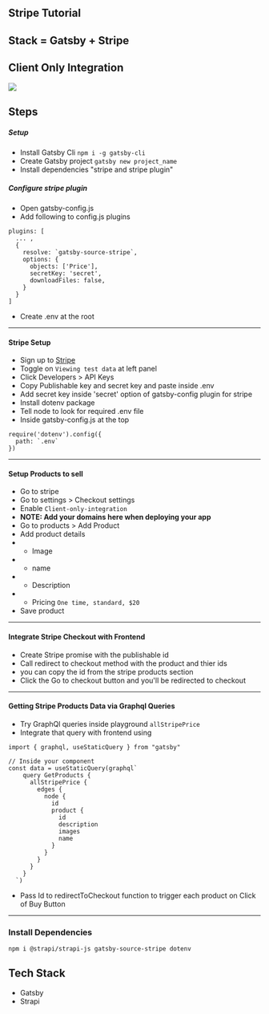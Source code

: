 ## Stripe Tutorial

## Stack = Gatsby + Stripe

## **Client Only Integration**

<img src='./home.png'>

## Steps

##### Setup

- Install Gatsby Cli `npm i -g gatsby-cli`
- Create Gatsby project `gatsby new project_name`
- Install dependencies "stripe and stripe plugin"

##### Configure stripe plugin

- Open gatsby-config.js
- Add following to config.js plugins

```
plugins: [
  ... ,
  {
    resolve: `gatsby-source-stripe`,
    options: {
      objects: ['Price'],
      secretKey: 'secret',
      downloadFiles: false,
    }
  }
]
```

- Create .env at the root

---

#### Stripe Setup

- Sign up to [Stripe](https://www.stripe.com/)
- Toggle on `Viewing test data` at left panel
- Click Developers > API Keys
- Copy Publishable key and secret key and paste inside .env
- Add secret key inside 'secret' option of gatsby-config plugin for stripe
- Install dotenv package
- Tell node to look for required .env file
- Inside gatsby-config.js at the top

```
require('dotenv').config({
  path: `.env`
})
```

---

#### Setup Products to sell

- Go to stripe
- Go to settings > Checkout settings
- Enable `Client-only-integration`
- **NOTE: Add your domains here when deploying your app**
- Go to products > Add Product
- Add product details
- - Image
- - name
- - Description
- - Pricing `One time, standard, $20`
- Save product

---

#### Integrate Stripe Checkout with Frontend

- Create Stripe promise with the publishable id
- Call redirect to checkout method with the product and thier ids
- you can copy the id from the stripe products section
- Click the Go to checkout button and you'll be redirected to checkout

---

#### Getting Stripe Products Data via Graphql Queries

- Try GraphQl queries inside playground `allStripePrice`
- Integrate that query with frontend using

```
import { graphql, useStaticQuery } from "gatsby"

// Inside your component
const data = useStaticQuery(graphql`
    query GetProducts {
      allStripePrice {
        edges {
          node {
            id
            product {
              id
              description
              images
              name
            }
          }
        }
      }
    }
  `)
```

- Pass Id to redirectToCheckout function to trigger each product on Click of Buy Button

---

### Install Dependencies

```
npm i @strapi/strapi-js gatsby-source-stripe dotenv
```

## Tech Stack

- Gatsby
- Strapi
